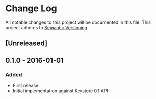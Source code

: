 # Change Log
All notable changes to this project will be documented in this file.
This project adheres to [Semantic Versioning](http://semver.org/).

## [Unreleased]

## 0.1.0 - 2016-01-01
### Added
- First release
- Initial implementation against Keystore 0.1 API 
